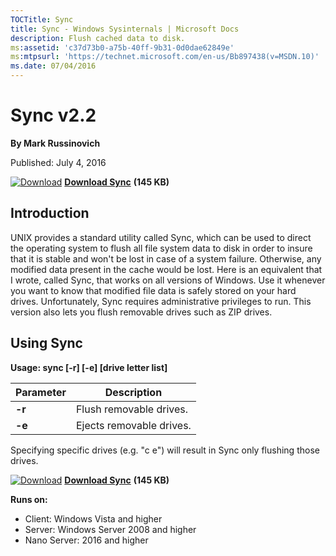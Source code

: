 ```yaml
--- 
TOCTitle: Sync
title: Sync - Windows Sysinternals | Microsoft Docs
description: Flush cached data to disk.
ms:assetid: 'c37d73b0-a75b-40ff-9b31-0d0dae62849e'
ms:mtpsurl: 'https://technet.microsoft.com/en-us/Bb897438(v=MSDN.10)'
ms.date: 07/04/2016
---
```


Sync v2.2
=========

**By Mark Russinovich**

Published: July 4, 2016

[![Download](/media/landing/sysinternals/download_sm.png)](https://download.sysinternals.com/files/Sync.zip) [**Download Sync**](https://download.sysinternals.com/files/Sync.zip)  **(145 KB)**


## Introduction

UNIX provides a standard utility called Sync, which can be used to
direct the operating system to flush all file system data to disk in
order to insure that it is stable and won't be lost in case of a system
failure. Otherwise, any modified data present in the cache would be
lost. Here is an equivalent that I wrote, called Sync, that works on all
versions of Windows. Use it whenever you want to know that modified file
data is safely stored on your hard drives. Unfortunately, Sync requires
administrative privileges to run. This version also lets you flush
removable drives such as ZIP drives.

## Using Sync

**Usage: sync \[-r\] \[-e\] \[drive letter list\]**

|Parameter  |Description  |
|---------|---------|
|  **-r** |  Flush removable drives. |
|  **-e** |  Ejects removable drives. |


Specifying specific drives (e.g. "c e") will result in Sync only
flushing those drives.

[![Download](/media/landing/sysinternals/download_sm.png)](https://download.sysinternals.com/files/Sync.zip) [**Download Sync**](https://download.sysinternals.com/files/Sync.zip)  **(145 KB)**

**Runs on:**

-   Client: Windows Vista and higher
-   Server: Windows Server 2008 and higher
-   Nano Server: 2016 and higher



